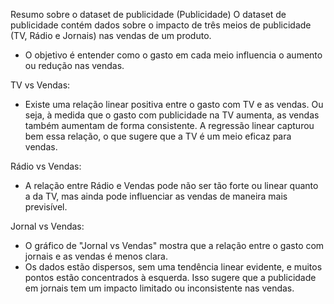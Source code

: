 Resumo sobre o dataset de publicidade (Publicidade) 
O dataset de publicidade contém dados sobre o impacto de três meios de publicidade (TV, Rádio e Jornais) nas vendas de um produto. 
 - O objetivo é entender como o gasto em cada meio influencia o aumento ou redução nas vendas. 

TV vs Vendas: 
 - Existe uma relação linear positiva entre o gasto com TV e as vendas. Ou seja, à medida que o gasto com publicidade na TV aumenta, 
as vendas também aumentam de forma consistente. A regressão linear capturou bem essa relação, o que sugere que a TV é um meio eficaz para vendas. 

Rádio vs Vendas: 
 - A relação entre Rádio e Vendas pode não ser tão forte ou linear quanto a da TV, mas ainda pode influenciar as vendas de maneira mais previsível. 

Jornal vs Vendas: 
 - O gráfico de "Jornal vs Vendas" mostra que a relação entre o gasto com jornais e as vendas é menos clara. 
 - Os dados estão dispersos, sem uma tendência linear evidente, e muitos pontos estão concentrados à esquerda. 
 Isso sugere que a publicidade em jornais tem um impacto limitado ou inconsistente nas vendas.


